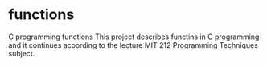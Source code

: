 # functions
C programming functions 
This project describes functins in C programming and it continues acoording to the lecture MIT 212 Programming Techniques subject.
